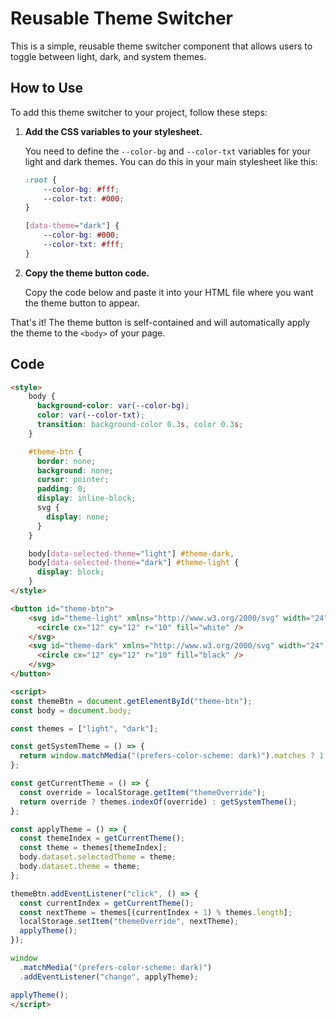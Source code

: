 # Reusable Theme Switcher

This is a simple, reusable theme switcher component that allows users to toggle between light, dark, and system themes.

## How to Use

To add this theme switcher to your project, follow these steps:

1.  **Add the CSS variables to your stylesheet.**

    You need to define the `--color-bg` and `--color-txt` variables for your light and dark themes. You can do this in your main stylesheet like this:

    ```css
    :root {
        --color-bg: #fff;
        --color-txt: #000;
    }

    [data-theme="dark"] {
        --color-bg: #000;
        --color-txt: #fff;
    }
    ```

2.  **Copy the theme button code.**

    Copy the code below and paste it into your HTML file where you want the theme button to appear.

That's it! The theme button is self-contained and will automatically apply the theme to the `<body>` of your page.

## Code

```html
<style>
    body {
      background-color: var(--color-bg);
      color: var(--color-txt);
      transition: background-color 0.3s, color 0.3s;
    }

    #theme-btn {
      border: none;
      background: none;
      cursor: pointer;
      padding: 0;
      display: inline-block;
      svg {
        display: none;
      }
    }

    body[data-selected-theme="light"] #theme-dark,
    body[data-selected-theme="dark"] #theme-light {
      display: block;
    }
</style>

<button id="theme-btn">
    <svg id="theme-light" xmlns="http://www.w3.org/2000/svg" width="24" height="24" viewBox="0 0 24 24">
      <circle cx="12" cy="12" r="10" fill="white" />
    </svg>
    <svg id="theme-dark" xmlns="http://www.w3.org/2000/svg" width="24" height="24" viewBox="0 0 24 24">
      <circle cx="12" cy="12" r="10" fill="black" />
    </svg>
</button>

<script>
const themeBtn = document.getElementById("theme-btn");
const body = document.body;

const themes = ["light", "dark"];

const getSystemTheme = () => {
  return window.matchMedia("(prefers-color-scheme: dark)").matches ? 1 : 0;
};

const getCurrentTheme = () => {
  const override = localStorage.getItem("themeOverride");
  return override ? themes.indexOf(override) : getSystemTheme();
};

const applyTheme = () => {
  const themeIndex = getCurrentTheme();
  const theme = themes[themeIndex];
  body.dataset.selectedTheme = theme;
  body.dataset.theme = theme;
};

themeBtn.addEventListener("click", () => {
  const currentIndex = getCurrentTheme();
  const nextTheme = themes[(currentIndex + 1) % themes.length];
  localStorage.setItem("themeOverride", nextTheme);
  applyTheme();
});

window
  .matchMedia("(prefers-color-scheme: dark)")
  .addEventListener("change", applyTheme);

applyTheme();
</script>
```
